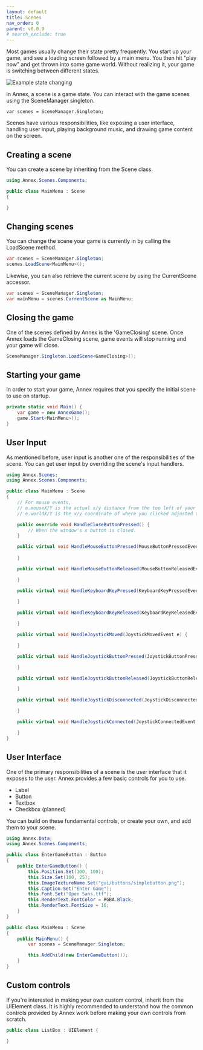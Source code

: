 ```yaml
---
layout: default
title: Scenes
nav_order: 0
parent: v0.0.9
# search_exclude: true
---
```


Most games usually change their state pretty frequently. You start up your game, and see a loading screen followed by a main menu. You then hit "play now" and get thrown into some game world. Without realizing it, your game is switching between different states.

![Example state changing](https://i.imgur.com/aCfsysf.png)

In Annex, a scene is a game state. You can interact with the game scenes using the SceneManager singleton.

```CSharp
var scenes = SceneManager.Singleton;
```

Scenes have various responsibilities, like exposing a user interface, handling user input, playing background music, and drawing game content on the screen.

## Creating a scene
You can create a scene by inheriting from the Scene class.
```cs
using Annex.Scenes.Components;

public class MainMenu : Scene 
{

}
```

## Changing scenes
You can change the scene your game is currently in by calling the LoadScene method.
```cs
var scenes = SceneManager.Singleton;
scenes.LoadScene<MainMenu>();
```

Likewise, you can also retrieve the current scene by using the CurrentScene accessor.
```cs
var scenes = SceneManager.Singleton;
var mainMenu = scenes.CurrentScene as MainMenu;
```

## Closing the game
One of the scenes defined by Annex is the 'GameClosing' scene. Once Annex loads the GameClosing scene, game events will stop running and your game will close.

```cs
SceneManager.Singleton.LoadScene<GameClosing>();
```

## Starting your game
In order to start your game, Annex requires that you specify the initial scene to use on startup.

```cs
private static void Main() {
    var game = new AnnexGame();
    game.Start<MainMenu>();
}
```

## User Input
As mentioned before, user input is another one of the responsibilities of the scene. You can get user input by overriding the scene's input handlers.
```cs
using Annex.Scenes;
using Annex.Scenes.Components;

public class MainMenu : Scene
{
    // For mouse events,
    // e.mouseX/Y is the actual x/y distance from the top left of your window.
    // e.worldX/Y is the x/y coordinate of where you clicked adjusted to where your game-camera is positioned.

    public override void HandleCloseButtonPressed() {
        // When the window's x button is closed.
    }

    public virtual void HandleMouseButtonPressed(MouseButtonPressedEvent e) {
    
    }

    public virtual void HandleMouseButtonReleased(MouseButtonReleasedEvent e) {

    }

    public virtual void HandleKeyboardKeyPressed(KeyboardKeyPressedEvent e) {

    }
        
    public virtual void HandleKeyboardKeyReleased(KeyboardKeyReleasedEvent e) {

    }

    public virtual void HandleJoystickMoved(JoystickMovedEvent e) {

    }

    public virtual void HandleJoystickButtonPressed(JoystickButtonPressedEvent e) {

    }

    public virtual void HandleJoystickButtonReleased(JoystickButtonReleasedEvent e) {

    }

    public virtual void HandleJoystickDisconnected(JoystickDisconnectedEvent e) {

    }

    public virtual void HandleJoystickConnected(JoystickConnectedEvent e) {

    }
}

```

## User Interface
One of the primary responsibilities of a scene is the user interface that it exposes to the user. Annex provides a few basic controls for you to use.

- Label
- Button
- Textbox
- Checkbox (planned)

You can build on these fundamental controls, or create your own, and add them to your scene.

```cs
using Annex.Data;
using Annex.Scenes.Components;

public class EnterGameButton : Button
{
    public EnterGameButton() {
        this.Position.Set(100, 100);
        this.Size.Set(100, 25);
        this.ImageTextureName.Set("gui/buttons/simplebutton.png");
        this.Caption.Set("Enter Game");
        this.Font.Set("Open Sans.ttf");
        this.RenderText.FontColor = RGBA.Black;
        this.RenderText.FontSize = 16;
    }
}

public class MainMenu : Scene
{
    public MainMenu() {
        var scenes = SceneManager.Singleton;

        this.AddChild(new EnterGameButton());
    }
}
```

## Custom controls
If you're interested in making your own custom control, inherit from the UIElement class. It is highly recommended to understand how the common controls provided by Annex work before making your own controls from scratch.
```cs
public class ListBox : UIElement {

}
```